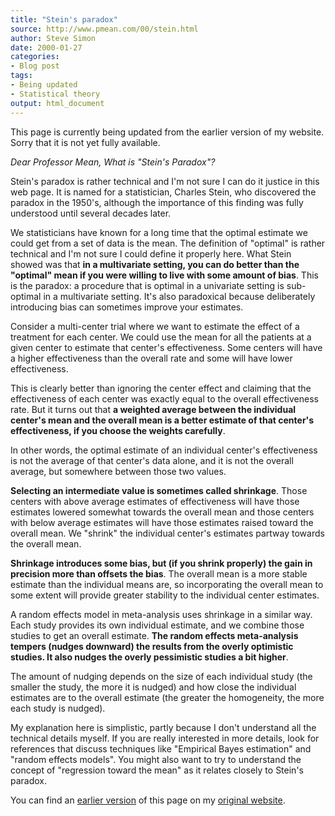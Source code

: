 ```yaml
---
title: "Stein's paradox"
source: http://www.pmean.com/00/stein.html
author: Steve Simon
date: 2000-01-27
categories:
- Blog post
tags:
- Being updated
- Statistical theory
output: html_document
---
```


This page is currently being updated from the earlier version of my website. Sorry that it is not yet fully available.

*Dear Professor Mean, What is "Stein's Paradox"?*

Stein's paradox is rather technical and I'm not sure I can do it justice in this web page. It is named for a statistician, Charles Stein, who discovered the paradox in the 1950's, although the importance of this finding was fully understood until several decades later.

We statisticians have known for a long time that the optimal estimate we could get from a set of data is the mean. The definition of "optimal" is rather technical and I'm not sure I could define it properly here. What Stein showed was that **in a multivariate setting, you can do better than the "optimal" mean if you were willing to live with some amount of bias**. This is the paradox: a procedure that is optimal in a univariate setting is sub-optimal in a multivariate setting. It's also paradoxical because deliberately introducing bias can sometimes improve your estimates.

Consider a multi-center trial where we want to estimate the effect of a treatment for each center. We could use the mean for all the patients at a given center to estimate that center's effectiveness. Some centers will have a higher effectiveness than the overall rate and some will have lower effectiveness.

This is clearly better than ignoring the center effect and claiming that the effectiveness of each center was exactly equal to the overall effectiveness rate. But it turns out that **a weighted average between the individual center's mean and the overall mean is a better estimate of that center's effectiveness, if you choose the weights carefully**.

In other words, the optimal estimate of an individual center's effectiveness is not the average of that center's data alone, and it is not the overall average, but somewhere between those two values.

**Selecting an intermediate value is sometimes called shrinkage**. Those centers with above average estimates of effectiveness will have those estimates lowered somewhat towards the overall mean and those centers with below average estimates will have those estimates raised toward the overall mean. We "shrink" the individual center's estimates partway towards the overall mean.

**Shrinkage introduces some bias, but (if you shrink properly) the gain in precision more than offsets the bias**. The overall mean is a more stable estimate than the individual means are, so incorporating the overall mean to some extent will provide greater stability to the individual center estimates.

A random effects model in meta-analysis uses shrinkage in a similar way. Each study provides its own individual estimate, and we combine those studies to get an overall estimate. **The random effects meta-analysis tempers (nudges downward) the results from the overly optimistic studies. It also nudges the overly pessimistic studies a bit higher**.

The amount of nudging depends on the size of each individual study (the smaller the study, the more it is nudged) and how close the individual estimates are to the overall estimate (the greater the homogeneity, the more each study is nudged).

My explanation here is simplistic, partly because I don't understand all the technical details myself. If you are really interested in more details, look for references that discuss techniques like "Empirical Bayes estimation" and "random effects models". You might also want to try to understand the concept of "regression toward the mean" as it relates closely to Stein's paradox.

You can find an [earlier version][sim1] of this page on my [original website][sim2].

[sim1]: http://www.pmean.com/00/stein.html
[sim2]: http://www.pmean.com/original_site.html

